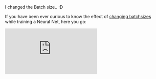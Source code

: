 I changed the Batch size.. :D

If you have been ever curious to know the effect of [changing batchsizes](https://www.youtube.com/watch?v=vVX9vld3vrY) while training a Neural Net, here you go:

![Batch size graph for test and train](https://github.com/rahulunair/batch_sizes/blob/master/batchsize.pdf? "Batch size")


